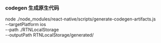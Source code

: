 ### codegen 生成原生代码
node ./node_modules/react-native/scripts/generate-codegen-artifacts.js \
  --targetPlatform ios \
  --path ./RTNLocalStorage \
  --outputPath RTNLocalStorage/generated/